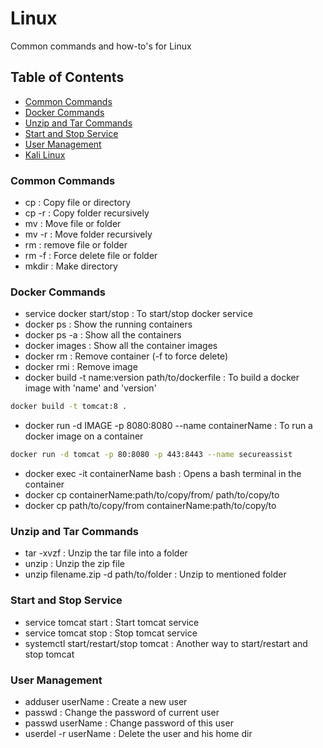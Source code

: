 # Linux
Common commands and how-to's for Linux

## Table of Contents
* [Common Commands](#common-commands)
* [Docker Commands](#docker-commands)
* [Unzip and Tar Commands](#unzip-and-tar-commands)
* [Start and Stop Service](#start-and-stop-service)
* [User Management]()
* [Kali Linux](/Linux/KaliLinux.md)


### Common Commands
* cp : Copy file or directory
* cp -r : Copy folder recursively
* mv : Move file or folder
* mv -r : Move folder recursively
* rm : remove file or folder
* rm -f : Force delete file or folder
* mkdir : Make directory


### Docker Commands
* service docker start/stop : To start/stop docker service
* docker ps : Show the running containers
* docker ps -a : Show all the containers
* docker images : Show all the container images
* docker rm : Remove container (-f to force delete)
* docker rmi : Remove image
* docker build -t name:version path/to/dockerfile : To build a docker image with 'name' and 'version'
``` bash
docker build -t tomcat:8 .
```
* docker run -d IMAGE -p 8080:8080 --name containerName : To run a docker image on a container 
``` bash
docker run -d tomcat -p 80:8080 -p 443:8443 --name secureassist
```
* docker exec -it containerName bash : Opens a bash terminal in the container
* docker cp containerName:path/to/copy/from/ path/to/copy/to
* docker cp path/to/copy/from containerName:path/to/copy/to


### Unzip and Tar Commands
* tar -xvzf : Unzip the tar file into a folder
* unzip : Unzip the zip file
* unzip filename.zip -d path/to/folder : Unzip to mentioned folder


### Start and Stop Service
* service tomcat start : Start tomcat service
* service tomcat stop : Stop tomcat service
* systemctl start/restart/stop tomcat : Another way to start/restart and stop tomcat 

### User Management
* adduser userName : Create a new user
* passwd : Change the password of current user
* passwd userName : Change password of this user
* userdel -r userName : Delete the user and his home dir
